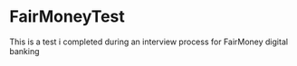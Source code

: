 # FairMoneyTest
This is a test i completed during an interview process for FairMoney digital banking

